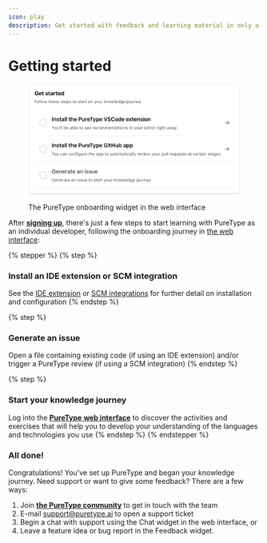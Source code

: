 ```yaml
---
icon: play
description: Get started with feedback and learning material in only a few minutes
---
```


# Getting started

<figure><img src=".gitbook/assets/Screenshot 2024-11-10 at 18.15.18.png" alt="" width="563"><figcaption><p>The PureType onboarding widget in the web interface</p></figcaption></figure>

After [**signing up**](https://puretype.ai/user/signup), there's just a few steps to start learning with PureType as an individual developer, following the onboarding journey in [the web interface](https://app.puretype.ai/learn):

{% stepper %}
{% step %}
### Install an IDE extension or SCM integration

See the [IDE extension](integrating-puretype/ide-extensions/) or [SCM integrations](integrating-puretype/scm-integrations/) for further detail on installation and configuration
{% endstep %}

{% step %}
### Generate an issue

Open a file containing existing code (if using an IDE extension) and/or trigger a PureType review (if using a SCM integration)
{% endstep %}

{% step %}
### Start your knowledge journey

Log into the [**PureType** ](https://app.puretype.ai)[**web interface**](https://app.puretype.ai) to discover the activities and exercises that will help you to develop your understanding of the languages and technologies you use
{% endstep %}
{% endstepper %}

### All done!

Congratulations! You've set up PureType and began your knowledge journey. Need support or want to give some feedback? There are a few ways:

1. Join [**the PureType community**](https://join.slack.com/t/puretype/shared\_invite/zt-2u44m9ro6-yu0RVM5pCPidG\~\_mgkTUhg) to get in touch with the team
2. E-mail [support@puretype.ai](mailto:support@puretype.ai) to open a support ticket
3. Begin a chat with support using the Chat widget in the web interface, or
4. Leave a feature idea or bug report in the Feedback widget.
